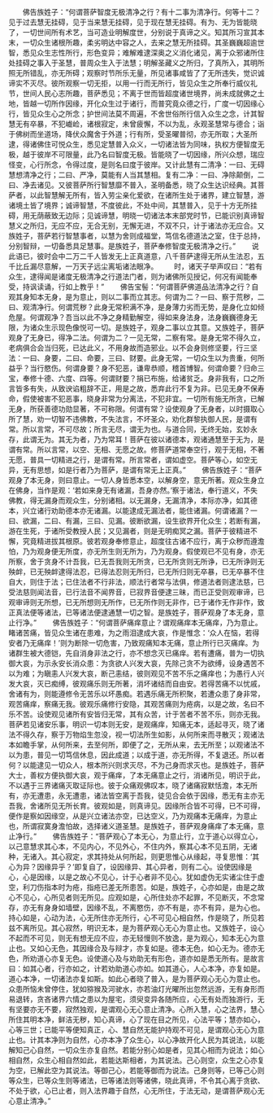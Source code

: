 <!-- { "loadSidebar": true } -->
　　佛告族姓子：“何谓菩萨智度无极清净之行？有十二事为清净行。何等十二？见于过去慧无挂碍，见于当来慧无挂碍，见于现在慧无挂碍。有为、无为皆能晓了，一切世间所有术艺，当可造业明解度世，分别说于真谛之义。知其所习宣其本末，一切众生诸根所趣，柔劣明达中容之人，去来之慧无所挂碍。其圣巍巍超逾世智，悉见众生志性所行，形色变异；难解难逮深奥之义消化诸见，离于众邪诸所住处挂碍之事入于圣慧，普周众生入于法慧；明解圣藏义之所归，了真所入，其明所照无所错乱，亦无所碍；观察时节所乐无量，所见诸事咸皆了了无所违失，觉识诚谛实不灭尽。彼所观察一切无拒，以用一行而无所行，皆见众生之所奉行威仪礼节，世间人民心志所趣，菩萨悉见；不离于世而皆超度诸世境界，尚未成就佛之土地，皆越一切所作因缘，开化众生过于诸行，而普究竟众德之行，广度一切因缘心行，皆见众生心之所念；护世间法莫不周遍，不舍世俗所行信入众生之念，计其智慧无有卒暴，不犯巇崄，诸根寂定，未曾疲懈，不以为乱，永观圣慧常与德合；诣于佛树而坐道场，降伏众魔舍于外道；行有所，受圣曜普彻，亦无所取；大圣所逮，得诸佛住可悦众生，悉见定慧普入众义，一切诸法皆为同味，执权方便智度无极，越于彼岸不可限量，此乃名曰智度无极。皆能晓了一切因缘，所兴众想，瑞应怪变，心行所念，令得过度，是则名曰度于彼岸。又计此慧有二清净：一曰、无碍慧想清净之行；二曰、严净，莫能有人当其慧相。复有二净：一曰、净除颠倒，二曰、净去诸见。又彼菩萨所行智慧靡不普入，圣明备悉，晓了众生达识经典。其菩萨者，以此智慧解无所有，皆入劳尘亲化爱欲，在诸所生处于诸界，建立智慧，游诸境土皆了境界；诚谛智慧，不度彼此，不处中间，其慧普入，见于十方无所挂碍，用无荫蔽致无边际；见诚谛慧，明晓一切诸法本末部党时节，已能识别真谛智慧义之所归，无应不应，无合无别，无懈无进，不双不只，计于诸法亦无应合。又族姓子，菩萨若行智慧事者，以慧为舍则成福堂，笃信名德道法之室，住于总持，分别智辩，一切备悉具足慧事。是族姓子，菩萨奉修智度无极清净之行。”
　　说此语已，彼时会中二万二千人皆发无上正真道意，八千菩萨逮得无所从生法忍，五千比丘漏尽意解，一万天子远尘离垢诸法眼净。
　　时，诸天子举声叹曰：“若有众生，逮得闻是诸度无极清净之行道法门者，则为诸佛所见授记，何况有闻能奉受，持讽读诵，行如上教乎！”
　　佛告宝髻：“何谓菩萨佛道品法清净之行？自观其身知本无身，是为意止，则以二事而立其志。何谓为二？一曰、察于荒秽，二曰、观清净行。何谓荒秽？此身无常积满不净，是身薄力劣而无势，是身化立如倾危屋。何谓观净？吾当以此不净之身精勤解空，得如来身法身，法身巍巍德身无限，为诸众生示现色像悦可一切。是族姓子，观身二事以立其意。又族姓子，菩萨观身了无身已，得净二法。何谓为二？一见无常，二察有常。是身无常不得久立，老病俱合会当归死，已达此义，不用身故而造邪业。以不会身则修坚要，行三坚法：一曰、身要，二曰、命要，三曰、财要。此身无常，一切众生以为贵重，何所益乎？当行愍伤。何谓身要？身不犯恶，谦卑恭顺，稽首博智。何谓命要？归命三宝，奉修十德、六度、四等。何谓财要？捐已布施，给诸贫乏。身非我有，口之所言皆多有失，从致谀谄粗辞不正，用是之故，悉弃此行不复为非。已见无身不保寿命，假使被害不犯恶事，晓身非常为分离法，不犯非宜。一切所有施无所贪，已解无身，所获善德功勋显著，不可称限。何谓有常？设使观身了无身者，以时摄取心所了慧，劝一切智不违佛教，不失法言，不坏圣众，劝化群黎执御人民，是谓有常。所以言常，不可尽故；所言无尽，谓无为也。与道合同，无终无始，玄妙永存，此谓无为。其无为者，乃为常耳！菩萨在彼以诸德本，观诸通慧至于无为，是谓有常。所以言常，以空、无相、无愿之故。修菩萨道常奉空行，观于无相，不著无愿，普具一切精进之行，是谓有常。所言常者，谓如虚空。菩萨等心，如空无异，无有思想，如是行者乃为菩萨，是谓有常无上正真。”
　　佛告族姓子：“菩萨观身了本无身，则曰意止。一切人身皆悉本空，以解身空，意无所著。观众生身立在佛身，当作是观：‘若如来身无有诸漏，吾身亦然。’察于诸法，奉行道义，不失佛教，得无漏身而观众生，分别诸相。以无漏身，无漏清净，本际亦净，如其德本，兴立诸行劝助德本亦无诸漏。以能逮成无漏法者，能住诸漏。何谓诸漏？一曰、欲漏，二曰、有漏，三曰、见漏。彼断欲漏，设生欲界开化众生；若断有漏，游在生死，于诸所受教授人民；又见漏者，则是无明痴冥之漏。菩萨于彼精进不懈，究竟精进拔其根原。彼若观身奉修意止，超度往古诸不应行，离于众秽而遵澹怕，乃为观身便无所度，亦无所生则无所为，乃为观身。假使观已不见有身，亦无所察，舍于贪身不计吾我，已无吾我则无所贪，已无所贪则无所诤，已无所诤则无殃衅，已无殃衅逮得法忍，已得法忍则无所归，已无所归则无卒暴，已无卒暴不住自大，则住于法；已住法者不行非法，顺法行者常与法俱，修道法者则逮法慈，已受法慈则闻法音，已行法音不闻界音，已寂界音便逮三昧，而已正受则观审谛，已观审谛则无所想，已无所想则无所作，已无所作则无非作，已于诸作无作非作，致正真法便等诸法，已等诸法便逮通慧一切之智。是族姓子，菩萨观身了本无身，意止行净。”
　　佛告族姓子：“何谓菩萨痛痒意止？谓观痛痒本无痛痒，乃为意止。睹诸苦痛，皆见众生诸在患难，为之雨泪逮成大哀，作是惟念：‘众人在恼，若得安者乃无痛痒！’则为断除一切危害，乃致观痛知本无痛，意止所行已灭痛痒。为诸群生被大德铠，先自消身非法之行，亦不想念灭已痛痒。若有遭痛，普为一切执御大哀，为示永安长消众患：为贪欲人兴发大哀，先除己贪不为欲缚，设身遇苦不以为难；为瞋恚人兴发大哀，断己恚结，彼则观见不苦不乐之痛痒也；为愚行人兴发大哀，灭已痴缚，彼观痛乐则无所著，消坏诸结而自由安。若得苦痛不以忧戚，舍诸有为，则能遵修令无苦乐以坏愚痴。若遇乐痛无所积聚，若遭众患了身非常，观苦痛痒，察痛无我。彼观乐痛修行安隐，其观苦痛则为疮病，以是之故，名曰不乐不苦。设使观见诸所有安皆归无常，其有众苦，计于苦者不苦不乐，则亦无我。菩萨若见诸安乐事，明识一切本则无安，是观痛痒，知痛无本，适起寻灭，晓了诸法不得久存，察于万物焰生忽没，视一切法所生如影，从何所来而寻散灭；观诸法本如瞻手掌，从何所来，去至何所，即便了之，无所从来，去无所至；以观诸法不以为患，普见一切笃信休息，因此成道；以成于道，亦无所得，不复退还。所以者何？以能逮见一切众人，根本所兴则求灭尽，不为己身而求灭也。是族姓子，菩萨大士，善权方便执御大哀，观于痛痒，了本无痛意止之行，消诸所见，明识于此，不以遇于三界诸痛灭取证际也。彼于众痛观佛叹本，晓了诸痛寂默恬澹，本无所有，亦无遭患，永无遭患，诸法皆空离于吾我，徒见合会依于因缘，悉无有主亦无吾我，舍诸所见无所长育。彼观如是，则真谛见。因缘所合皆不可得，已不可得，便作是察如因缘空，从是兴立诸法亦空，已达空义，乃为观痛本无痛痒，为意止也，所谓寂寞身澹怕故，选择诸义道圣慧。是族姓子，菩萨观身痛痒了本无痛，意止净行。”
　　佛告族姓子：“菩萨观心了本无心，为意止行，立于道心以得立心，以己意慧求其心本，不见内心，不见外心，不住内外，察其心本不见五阴，无诸种，无诸入。其心寂定，求其持处从何所起，则更思惟心从缘起，寻复思惟：‘其心为异？因缘异乎？’即复自了，设因缘异、其心异者，则有二心。设使因缘是心，心是因缘，以是之故心不见心，计于心者非不见心。犹如虚伪无实诸尘住于虚空，利刀伤指本时为疮，指疮已差无所患苦。如是，族姓子，心亦如是，由是之故心不见心，心所见者则无所见。应观如是，心所住处亦不起罪，不见断灭，不念常存，亦无有身身如墙壁，因缘不乱，不离愍伤，亦不有是，亦不有异，是为心也。持心如是，心动为法，心无所住亦无所行，心不可见心相自然，作是晓了，所见若兹不离所见。其心寂然，明识无本，是为菩萨观心无心为意止也。又族姓子，设心不起而不可见，则无有想无应不应，亦无轻慢则不放逸，是为观心，知本无心为意止也。又如心无色，其因缘合及与辩才，亦复如是。德本无色，如心无为。德亦无色，所劝道心亦复无色。设使道心及与劝助无有形色，道亦如是悉无所有。是故言曰：如其心者，行亦如之，计若劝助道心亦如。如其道心，人心本净，亦复如是。道心本净，一切诸法亦复如斯。如此心者晓了普入，是为菩萨观心无心为意止也。众患所恼未曾停住，犹如猕猴及河驶水，亦若油灯光曜所出忽然远游，无有身形而易退转，贪吝诸界六情之患以为屋宅，须臾变异各随所应，心无有处而独游行，无有坚要亦无不要，寂然独观，是谓观心无心意止清净。心所入慧，心之法界，慧心所住其明本净，鲜洁无秽，知心真谛，心了现在目之所见，心法平等；慧亦如心，心等三世；已能平等便知真正，心、慧自然无能护持观不可见，是谓观心无心为意止也。计其本净则为自然，心亦本净了众生心，以心净故开化人民为其说法，以能解知己心自然，一切众生亦复自然。若能分别心如是者，见其心相而为说法；如心相自然，众生心相自然如此，若能达斯相者，为其说法。己心则空，众生之心亦复为空，已解此空为其说法。等御己心，若能等御而为说法。己身则等，已等己心则等众生，已等众生则等诸法，已等诸法则等诸佛，晓此真谛，不令其心离于贪欲、不处于欲，心已止者，则入法界趣于自然，心无所住，于法无动，是谓菩萨观心无心意止清净。”
